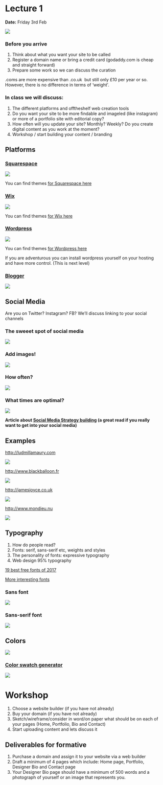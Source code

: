 # Lecture 1 

**Date:** Friday 3rd Feb

![](assets/fashion-website.jpg)

### Before you arrive 

1. Think about what you want your site to be called
2. Register a domain name or bring a credit card (godaddy.com is cheap and straight forward) 3. Prepare some work so we can discuss the curation 

.coms are more expensive than .co.uk ­ but still only £10 per year or so. However, there is no difference in terms of ‘weight'.

### In class we will discuss: 
1. The different platforms and off­the­shelf web creation tools2. Do you want your site to be more findable and image­led (like instagram) or more of a portfolio site with editorial copy?
3. How often will you update your site? Monthly? Weekly? Do you create digital content as you work at the moment?
4. Workshop / start building your content / branding  

## Platforms

### [Squarespace](https://www.squarespace.com)
![](assets/squarespace.jpg)


You can find themes [for Squarespace here](https://www.squarespace.com/templates/)
	
### [Wix](https://www.wix.com)
![](assets/wix.jpg)

You can find themes [for Wix here](http://www.wix.com/website/templates)


### [Wordpress](https://www.wordpress.com)
![](assets/wordpress.jpg)

You can find themes [for Wordpress here](https://theme.wordpress.com)

If you are adventurous you can install wordpress yourself on your hosting and have more control. (This is next level)

### [Blogger](https://www.blogger.com)
![](assets/blogger.jpg)
## Social Media
Are you on Twitter? Instagram? FB? We’ll discuss linking to your social channels


### The sweeet spot of social media

![](assets/content.jpg)


### Add images! 

![](assets/socialmediaimage.jpg)


### How often?

![](assets/socialmedia.jpg)


### What times are optimal?

![](assets/howoften.jpg)

**Article about [Social Media Strategy building](http://alistapart.com/article/reclaiming-social-content-strategy-for-social-media ) (a great read if you really want to get into your social media)**

## Examples

http://ludmillamaury.com

![](assets/ludmillamaury.jpg)

http://www.blackballoon.fr

![](assets/blackballoon.jpg)

http://jamesjoyce.co.uk

![](assets/jamesjoyce.jpg)

http://www.mondieu.nu

![](assets/mondieu.jpg)


## Typography

1. How do people read?
2. Fonts: serif, sans-serif etc, weights and styles
3. The personality of fonts: expressive typography
4. Web design 95% typography

[19 best free fonts of 2017](http://www.digitalartsonline.co.uk/features/typography/19-best-free-fonts-of-2017/)


[More interesting fonts](https://www.smashingmagazine.com/2017/02/30-free-fonts-with-personality-and-style/)

### Sans font

![](assets/sans.jpg)

### Sans-serif font

![](assets/serif.jpg)


## Colors 

![](assets/colours.jpg)

### [Color swatch generator](https://coolors.co)

![](assets/colorlib.jpg)


# Workshop 

1. Choose a website builder (if you have not already)
2. Buy your domain (if you have not already)
3. Sketch/wireframe/consider in word/on paper what should be on each of your pages (Home, Portfolio, Bio and Contact) 
4. Start uploading content and lets discuss it


## Deliverables for formative

1. Purchase a domain and assign it to your website via a web builder
2. Draft a minimum of 4 pages which include: Home page, Portfolio, Designer Bio and Contact page
3. Your Designer Bio page should have a minimum of 500 words and a photograph of yourself or an image that represents you.